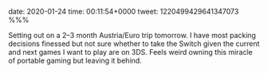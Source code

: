 date: 2020-01-24
time: 00:11:54+0000
tweet: 1220499429641347073
%%%

Setting out on a 2–3 month Austria/Euro trip tomorrow. I have most packing decisions finessed but not sure whether to take the Switch given the current and next games I want to play are on 3DS. Feels weird owning this miracle of portable gaming but leaving it behind.
